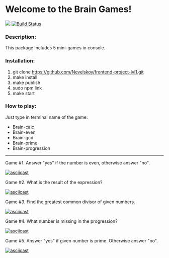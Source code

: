 # Welcome to the Brain Games!

<a href="https://codeclimate.com/github/codeclimate/codeclimate/maintainability"><img src="https://api.codeclimate.com/v1/badges/a99a88d28ad37a79dbf6/maintainability" /></a>
[![Build Status](https://travis-ci.com/Nevelskoy/frontend-project-lvl1.svg?branch=master)](https://travis-ci.com/Nevelskoy/frontend-project-lvl1)

### Description:
This package includes 5 mini-games in console.

### Installation:
1. git clone https://github.com/Nevelskoy/frontend-project-lvl1.git
2. make install
3. make publish
4. sudo npm link
5. make start

### How to play:
Just type in terminal name of the game:
* Brain-calc
* Brain-even
* Brain-gcd
* Brain-prime
* Brain-progression

---

Game #1. Answer "yes" if the number is even, otherwise answer "no".

[![asciicast](https://asciinema.org/a/G94ENmJXN79x5KsxYGJeRxXMZ.svg)](https://asciinema.org/a/G94ENmJXN79x5KsxYGJeRxXMZ)

Game #2. What is the result of the expression?

[![asciicast](https://asciinema.org/a/bEP3qA0TSuEQM0yutt4nyt0Lr.svg)](https://asciinema.org/a/bEP3qA0TSuEQM0yutt4nyt0Lr)

Game #3. Find the greatest common divisor of given numbers.

[![asciicast](https://asciinema.org/a/5IdAbyzW8ktqzE4Up0m9MyRAO.svg)](https://asciinema.org/a/5IdAbyzW8ktqzE4Up0m9MyRAO)

Game #4. What number is missing in the progression?

[![asciicast](https://asciinema.org/a/8BcdGWCDcXtHjrnM9Q85bBJNj.svg)](https://asciinema.org/a/8BcdGWCDcXtHjrnM9Q85bBJNj)

Game #5. Answer "yes" if given number is prime. Otherwise answer "no".

[![asciicast](https://asciinema.org/a/8huW9g9RDWHlDLDAupXey5ecZ.svg)](https://asciinema.org/a/8huW9g9RDWHlDLDAupXey5ecZ)
